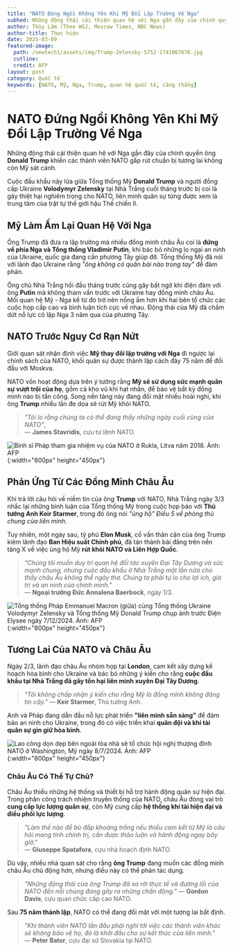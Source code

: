 ```yaml
---
title: "NATO Đứng Ngồi Không Yên Khi Mỹ Đổi Lập Trường Về Nga"
subhed: Những động thái cải thiện quan hệ với Nga gần đây của chính quyền ông Trump khiến các thành viên NATO gấp rút chuẩn bị tương lai không còn Mỹ sát cánh. 
author: Thùy Lâm (Theo WSJ, Moscow Times, NBC News)
author-title: Thực hiện
date: 2025-03-09
featured-image: 
  path: /newtech1/assets/img/Trump-Zelensky-5752-1741067676.jpg
  cutline:
  credit: AFP
layout: post
category: Quốc tế
keywords: [NATO, Mỹ, Nga, Trump, quan hệ quốc tế, căng thẳng]
---
```


# NATO Đứng Ngồi Không Yên Khi Mỹ Đổi Lập Trường Về Nga

Những động thái cải thiện quan hệ với Nga gần đây của chính quyền ông **Donald Trump** khiến các thành viên NATO gấp rút chuẩn bị tương lai không còn Mỹ sát cánh.

Cuộc đấu khẩu nảy lửa giữa Tổng thống Mỹ **Donald Trump** và người đồng cấp Ukraine **Volodymyr Zelensky** tại Nhà Trắng cuối tháng trước bị coi là gây thiệt hại nghiêm trọng cho NATO, liên minh quân sự từng được xem là trung tâm của trật tự thế giới hậu Thế chiến II.

## Mỹ Làm Ấm Lại Quan Hệ Với Nga

Ông Trump đã đưa ra lập trường mà nhiều đồng minh châu Âu coi là **đứng về phía Nga và Tổng thống Vladimir Putin**, khi bác bỏ những lo ngại an ninh của Ukraine, quốc gia đang cần phương Tây giúp đỡ. Tổng thống Mỹ đã nói với lãnh đạo Ukraine rằng _"ông không có quân bài nào trong tay"_ để đàm phán.

Ông chủ Nhà Trắng hồi đầu tháng trước cũng gây bất ngờ khi điện đàm với ông **Putin** mà không tham vấn trước với Ukraine hay đồng minh châu Âu. Mối quan hệ Mỹ - Nga kể từ đó trở nên nồng ấm hơn khi hai bên tổ chức các cuộc họp cấp cao và bình luận tích cực về nhau. Động thái của Mỹ đã chấm dứt nỗ lực cô lập Nga 3 năm qua của phương Tây.

## NATO Trước Nguy Cơ Rạn Nứt

Giới quan sát nhận định việc **Mỹ thay đổi lập trường với Nga** đi ngược lại chính sách của NATO, khối quân sự được thành lập cách đây 75 năm để đối đầu với Moskva.

NATO vốn hoạt động dựa trên ý tưởng rằng **Mỹ sẽ sử dụng sức mạnh quân sự vượt trội của họ**, gồm cả kho vũ khí hạt nhân, để bảo vệ bất kỳ đồng minh nào bị tấn công. Song nền tảng này đang đối mặt nhiều hoài nghi, khi ông **Trump** nhiều lần đe dọa sẽ rút Mỹ khỏi NATO.

> _"Tôi lo rằng chúng ta có thể đang thấy những ngày cuối cùng của NATO"_,  
> — **James Stavridis**, cựu tư lệnh NATO.  

![*Binh sĩ Pháp tham gia nhiệm vụ của NATO ở Rukla, Litva năm 2018. Ảnh: AFP*](/newtech1/assets/img/AFP-20180122-XH73M-v3-HighRes-8186-5909-1741067675.jpg){:width="800px" height="450px"}  

## Phản Ứng Từ Các Đồng Minh Châu Âu

Khi trả lời câu hỏi về niềm tin của ông **Trump** với NATO, Nhà Trắng ngày 3/3 nhắc lại những bình luận của Tổng thống Mỹ trong cuộc họp báo với **Thủ tướng Anh Keir Starmer**, trong đó ông nói _"ủng hộ" Điều 5 về phòng thủ chung của liên minh_.

Tuy nhiên, một ngày sau, tỷ phú **Elon Musk**, cố vấn thân cận của ông Trump kiêm lãnh đạo **Ban Hiệu suất Chính phủ**, đã tán thành bài đăng trên nền tảng X về việc ủng hộ Mỹ **rút khỏi NATO và Liên Hợp Quốc**.

> _"Chúng tôi muốn duy trì quan hệ đối tác xuyên Đại Tây Dương và sức mạnh chung, nhưng cuộc đấu khẩu ở Nhà Trắng một lần nữa cho thấy châu Âu không thể ngây thơ. Chúng ta phải tự lo cho lợi ích, giá trị và an ninh của chính mình."_  
> — **Ngoại trưởng Đức Annalena Baerbock**, ngày 1/3.  

![*Tổng thống Pháp Emmanuel Macron (giữa) cùng Tổng thống Ukraine Volodymyr Zelensky và Tổng thống Mỹ Donald Trump chụp ảnh trước Điện Elysee ngày 7/12/2024. Ảnh: AFP*](/newtech1/assets/img/Trump-Zelensky-5752-1741067676.jpg){:width="800px" height="450px"}  

## Tương Lai Của NATO và Châu Âu

Ngày 2/3, lãnh đạo châu Âu nhóm họp tại **London**, cam kết xây dựng kế hoạch hòa bình cho Ukraine và bác bỏ những ý kiến cho rằng **cuộc đấu khẩu tại Nhà Trắng đã gây tổn hại liên minh xuyên Đại Tây Dương**.

> _"Tôi không chấp nhận ý kiến cho rằng Mỹ là đồng minh không đáng tin cậy."_
> — **Keir Starmer**, Thủ tướng Anh.  

Anh và Pháp đang dẫn đầu nỗ lực phát triển **"liên minh sẵn sàng"** để đảm bảo an ninh cho Ukraine, trong đó có việc triển khai **quân đội và khí tài quân sự gìn giữ hòa bình**.

![*Lao công dọn dẹp bên ngoài tòa nhà sẽ tổ chức hội nghị thượng đỉnh NATO ở Washington, Mỹ ngày 8/7/2024. Ảnh: AFP*](/newtech1/assets/img/AFP-20240708-363E69Z-v2-HighRe-6954-2480-1741067676.jpg){:width="800px" height="450px"}  

### Châu Âu Có Thể Tự Chủ?

Châu Âu thiếu những hệ thống và thiết bị hỗ trợ hành động quân sự hiện đại. Trong phân công trách nhiệm truyền thống của NATO, châu Âu đóng vai trò **cung cấp lực lượng quân sự**, còn Mỹ cung cấp **hệ thống khí tài hiện đại và điều phối lực lượng**.

> _"Làm thế nào để bù đắp khoảng trống nếu thiếu cam kết từ Mỹ là câu hỏi mang tính chính trị, cần được thảo luận và hành động ngay bây giờ."_  
> — **Giuseppe Spatafora**, cựu nhà hoạch định NATO.  

Dù vậy, nhiều nhà quan sát cho rằng **ông Trump** đang muốn các đồng minh châu Âu chủ động hơn, nhưng điều này có thể phản tác dụng.

> _"Những động thái của ông Trump đã xa rời thực tế và đường lối của NATO đến nỗi chúng đang gây ra những chấn động."_
> — **Gordon Davis**, cựu quan chức cấp cao NATO.  

Sau **75 năm thành lập**, NATO có thể đang đối mặt với một tương lai bất định.

> _"Khi thành viên NATO lần đầu phải nghĩ tới việc các thành viên khác sẽ không bảo vệ họ, đó là khởi đầu cho sự kết thúc của liên minh."_  
> — **Peter Bator**, cựu đại sứ Slovakia tại NATO. 
